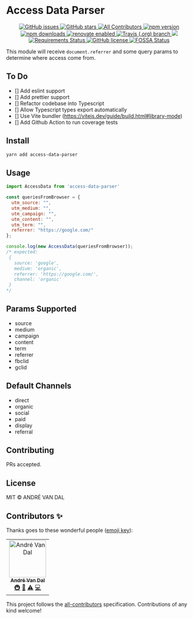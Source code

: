 # Access Data Parser

<p align="center">
  <a href="https://github.com/derevandal/access-data-parser/issues">
    <img src="https://img.shields.io/github/issues/derevandal/access-data-parser.svg" alt="GitHub issues" />
   </a>
  <a href="https://github.com/derevandal/access-data-parser/stargazers">
    <img src="https://img.shields.io/github/stars/derevandal/access-data-parser.svg?color=%234c1" alt="GitHub stars" />
  </a>  
  <a href="#contributors">
    <img src="https://img.shields.io/badge/all_contributors-1-orange.svg?color=%234c1" alt="All Contributors" />
  </a>
  <a href="https://badge.fury.io/js/access-data-parser">
    <img src="https://badge.fury.io/js/access-data-parser.svg" alt="npm version" />
  </a>
  <a href="https://www.npmjs.com/package/access-data-parser">
    <img src="https://img.shields.io/npm/dw/access-data-parser.svg" alt="npm downloads" />
  </a>

  <a href="https://renovatebot.com">
    <img src="https://img.shields.io/badge/renovate-enabled-brightgreen.svg" alt="renovate enabled" />
  </a>
  <a href="https://travis-ci.org/derevandal/access-data-parser">
    <img alt="Travis (.org) branch" src="https://img.shields.io/travis/derevandal/access-data-parser/master">
  </a>  
  <a href="https://codecov.io/gh/derevandal/access-data-parser">
    <img src="https://codecov.io/gh/derevandal/access-data-parser/branch/master/graph/badge.svg" />
  </a>  
  <a href="https://requires.io/github/derevandal/access-data-parser/requirements/?branch=master">
    <img src="https://requires.io/github/derevandal/access-data-parser/requirements.svg?branch=master" alt="Requirements Status" />
  </a>  
  <a href="https://github.com/derevandal/access-data-parser/blob/master/LICENSE">
    <img src="https://img.shields.io/github/license/derevandal/access-data-parser?color=%234c1" alt="GitHub license" />
  </a>
  <a href="https://app.fossa.io/projects/git%2Bgithub.com%2Fderevandal%2Faccess-data-parser?ref=badge_shield">
    <img src="https://app.fossa.io/api/projects/git%2Bgithub.com%2Fderevandal%2Faccess-data-parser.svg?type=shield"  alt="FOSSA Status" />
  </a>
</p>

This module will receive `document.referrer` and some query params to determine where access come from.

## To Do 

- [] Add eslint support
- [] Add prettier support
- [] Refactor codebase into Typescript
- [] Allow Typescript types export automatically
- [] Use Vite bundler (https://vitejs.dev/guide/build.html#library-mode)
- [] Add Github Action to run coverage tests

## Install

```bash
yarn add access-data-parser
```

## Usage

```js
import AccessData from 'access-data-parser'

const queriesFromBrowser = {
  utm_source: "",
  utm_medium: "",
  utm_campaign: "",
  utm_content: "",
  utm_term: "",
  referrer: "https://google.com/"
};

console.log(new AccessData(queriesFromBrowser));
/* expected:
 {
   source: 'google',
   medium: 'organic',
   referrer: 'https://google.com/',
   channel: 'organic'
 }
*/
```

## Params Supported

- source
- medium
- campaign
- content
- term
- referrer
- fbclid
- gclid

## Default Channels

- direct
- organic
- social
- paid
- display
- referral

## Contributing

PRs accepted.

## License

MIT © ANDRÉ VAN DAL

## Contributors ✨

Thanks goes to these wonderful people ([emoji key](https://allcontributors.org/docs/en/emoji-key)):

<!-- ALL-CONTRIBUTORS-LIST:START - Do not remove or modify this section -->
<!-- prettier-ignore -->
<table>
  <tr>
    <td align="center"><a href="https://andrevandal.dev"><img src="https://avatars2.githubusercontent.com/u/1340508?v=4" width="100px;" alt="André Van Dal"/><br /><sub><b>André Van Dal</b></sub></a><br /><a href="#infra-derevandal" title="Infrastructure (Hosting, Build-Tools, etc)">🚇</a> <a href="#maintenance-derevandal" title="Maintenance">🚧</a> <a href="https://github.com/derevandal/access-data-parser/commits?author=derevandal" title="Tests">⚠️</a> <a href="https://github.com/derevandal/access-data-parser/commits?author=derevandal" title="Code">💻</a></td>
  </tr>
</table>

<!-- ALL-CONTRIBUTORS-LIST:END -->

This project follows the [all-contributors](https://github.com/all-contributors/all-contributors) specification. Contributions of any kind welcome!
